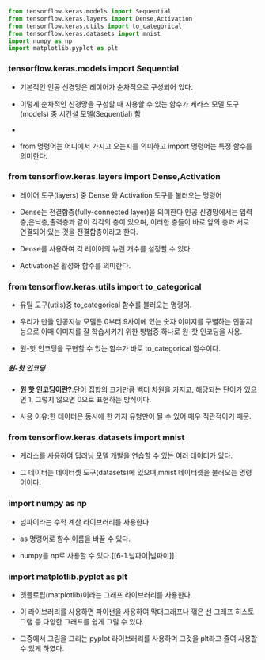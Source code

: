 ```python
from tensorflow.keras.models import Sequential
from tensorflow.keras.layers import Dense,Activation
from tensorflow.keras.utils import to_categorical
from tensorflow.keras.datasets import mnist
import numpy as np
import matplotlib.pyplot as plt
```
### tensorflow.keras.models import Sequential
- 기본적인 인공 신경망은 레이어가 순차적으로 구성되어 있다.

- 이렇게 순차적인 신경망을 구성할 때 사용할 수 있는 함수가 케라스 모델 도구(models) 중 시컨셜 모델(Sequential) 함
- 
- from 명령어는 어디에서 가지고 오는지를 의미하고 import 명령어는 특정 함수를 의미한다.
### from tensorflow.keras.layers import Dense,Activation
- 레이어 도구(layers) 중 Dense 와 Activation 도구를 불러오는 명령어

- Dense는 전결합층(fully-connected layer)을 의미한다 인공 신경망에서는 입력층,은닉층,출력층과 같이 각각의 층이 있으며, 이러한 층들이 바로 앞의 층과 서로 연결되어 있는 것을 전결합층이라고 한다.

- Dense를 사용하여 각 레이어의 뉴런 개수를 설정할 수 있다.

- Activation은 활성화 함수를 의미한다.
### from tensorflow.keras.utils import to_categorical
- 유틸 도구(utils)중 to_categorical 함수를 불러오는 명령어.

- 우리가 만들 인공지능 모델은 0부터 9사이에 있는 숫자 이미지를 구별하는 인공지능으로 이때 이미지를 잘 학습시키기 위한 방법중 하나로 원-핫 인코딩을 사용.

- 원-핫 인코딩을 구현할 수 있는 함수가 바로 to_categorical 함수이다.
##### 원-핫 인코딩
- **원 핫 인코딩이란?**:단어 집합의 크기만큼 벡터 차원을 가지고, 해당되는 단어가 있으면 1, 그렇지 않으면 0으로 표현하는 방식이다.

- 사용 이유:한 데이터은 동시에 한 가지 유형만이 될 수 있어 매우 직관적이기 때문.

### from tensorflow.keras.datasets import mnist
- 케라스를 사용하여 딥러닝 모델 개발을 연습할 수 있는 여러 데이터가 있다.

- 그 데이터는 데이터셋 도구(datasets)에 있으며,mnist 데이터셋을 불러오는 명령어이다.

### import numpy as np
- 넘파이라는 수학 계산 라이브러리를 사용한다.

- as 명령어로 함수 이름을 바꿀 수 있다.

- numpy를 np로 사용할 수 있다.[[6-1.넘파이|넘파이]]

### import matplotlib.pyplot as plt
- 맷플로립(matplotlib)이라는 그래프 라이브러리를 사용한다.

- 이 라이브러리를 사용하면 파이썬을 사용하여 막대그래프나 꺾은 선 그래프 히스토그램 등 다양한 그래프를 쉽게 그릴 수 있다.

- 그중에서 그림을 그리는 pyplot 라이브러리를 사용하며 그것을 plt라고 줄여 사용할 수 있게 하였다.